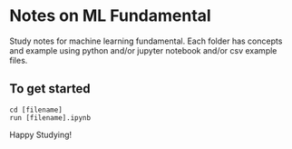 # Notes on ML Fundamental

Study notes for machine learning fundamental. Each folder has concepts and example using python and/or jupyter notebook and/or csv example files.

## To get started
```
cd [filename]
run [filename].ipynb
```

Happy Studying!
